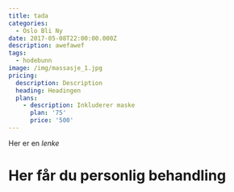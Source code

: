 ```yaml
---
title: tada
categories:
  - Oslo Bli Ny
date: 2017-05-08T22:00:00.000Z
description: awefawef
tags:
  - hodebunn
image: /img/massasje_1.jpg
pricing:
  description: Description
  heading: Headingen
  plans:
    - description: Inkluderer maske
      plan: '75'
      price: '500'
---
```

Her er en *lenke*

# Her får du personlig behandling
